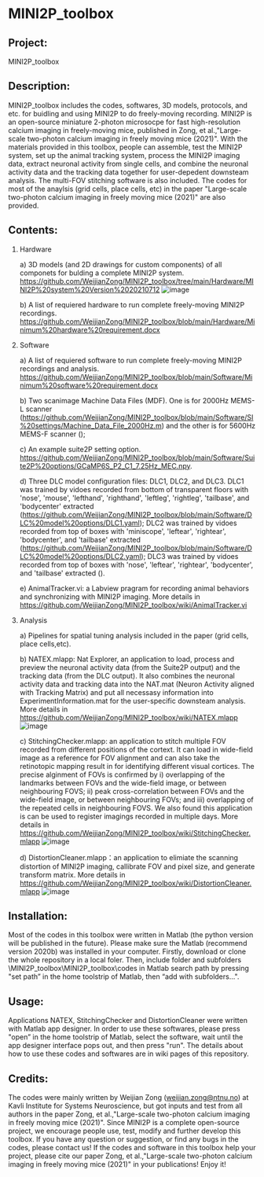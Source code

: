 # MINI2P_toolbox
 
## Project:
  MINI2P_toolbox

## Description: 
  MINI2P_toolbox includes the codes, softwares, 3D models, protocols, and etc. for buidling and using MINI2P to do freely-moving recording. MINI2P is an open-source miniature 2-photon microsocpe for fast high-resolution calcium imaging in freely-moving mice, published in Zong, et al.,"Large-scale two-photon calcium imaging in freely moving mice (2021)". With the materials provided in this toolbox, people can assemble, test the MINI2P system, set up the animal tracking system, process the MINI2P imaging data, extract neuronal activity from single cells, and combine the neuronal activity data and the tracking data together for user-depedent downsteam analysis. The multi-FOV stitching software is also included. The codes for most of the anaylsis (grid cells, place cells, etc) in the paper "Large-scale two-photon calcium imaging in freely moving mice (2021)" are also provided.

## Contents: 
1) Hardware

      a) 3D models (and 2D drawings for custom components) of all componets for bulding a complete MINI2P system. https://github.com/WeijianZong/MINI2P_toolbox/tree/main/Hardware/MINI2P%20system%20Version%2020210712
![image](https://user-images.githubusercontent.com/43905023/127703645-a6ea03ea-c1aa-4eaa-a9fd-1e6e75a082ed.png)
      
      b)  A list of requiered hardware to run complete freely-moving MINI2P recordings.
      https://github.com/WeijianZong/MINI2P_toolbox/blob/main/Hardware/Minimum%20hardware%20requirement.docx


2) Software 

      a) A list of requiered software to run complete freely-moving MINI2P recordings and analysis. https://github.com/WeijianZong/MINI2P_toolbox/blob/main/Software/Minimum%20software%20requirement.docx
      
      b) Two scanimage Machine Data Files (MDF). One is for 2000Hz MEMS-L scanner (https://github.com/WeijianZong/MINI2P_toolbox/blob/main/Software/SI%20settings/Machine_Data_File_2000Hz.m) and the other is for 5600Hz MEMS-F scanner ();
      
      c) An example suite2P setting option. https://github.com/WeijianZong/MINI2P_toolbox/blob/main/Software/Suite2P%20options/GCaMP6S_P2_C1_7.25Hz_MEC.npy.
      
      d) Three DLC model configuration files: DLC1, DLC2, and DLC3. DLC1 was trained by vidoes recorded from bottom of transparent floors with 'nose', 'mouse', 'lefthand', 'righthand', 'leftleg', 'rightleg', 'tailbase', and 'bodycenter' extracted (https://github.com/WeijianZong/MINI2P_toolbox/blob/main/Software/DLC%20model%20options/DLC1.yaml); DLC2 was trained by vidoes recorded from top of boxes with 'miniscope', 'leftear', 'rightear', 'bodycenter', and 'tailbase' extracted (https://github.com/WeijianZong/MINI2P_toolbox/blob/main/Software/DLC%20model%20options/DLC2.yaml); DLC3 was trained by vidoes recorded from top of boxes with 'nose', 'leftear', 'rightear', 'bodycenter', and 'tailbase' extracted ().
      
      e) AnimalTracker.vi: a Labview pragram for recording animal behaviors and synchronizing with MINI2P imaging. More details in https://github.com/WeijianZong/MINI2P_toolbox/wiki/AnimalTracker.vi

3) Analysis

      a) Pipelines for spatial tuning analysis included in the paper (grid cells, place cells,etc).

      b) NATEX.mlapp: Nat Explorer, an application to load, process and preview the neuronal activity data (from the Suite2P output) and the tracking data (from the DLC output). It                 also combines the neuronal activity data and tracking data into the NAT.mat (Neuron Activity aligned with Tracking Matrix) and put all necessasy information                     into ExperimentInformation.mat for the user-specific downsteam analysis. More details in https://github.com/WeijianZong/MINI2P_toolbox/wiki/NATEX.mlapp
      ![image](https://user-images.githubusercontent.com/43905023/127646675-27e2dd97-a133-4289-85f3-d8024797a86c.png)

      c) StitchingChecker.mlapp: an application to stitch multiple FOV recorded from different positions of the cortext. It can load in wide-field image as a reference for FOV                                  alignment and can also take the retinotopic mapping result in for identifying different visual cortices. The precise alginment of FOVs is confirmed                              by  i) overlapping of the landmarks between FOVs and the wide-field image, or between neighbouring FOVS; ii) peak cross-correlation between FOVs and                            the wide-field image, or between neighbouring FOVs; and iii) overlapping of the repeated cells in neighbouring FOVS. We also found this application is                            can be used to register imagings recorded in multiple days. More details in https://github.com/WeijianZong/MINI2P_toolbox/wiki/StitchingChecker.mlapp
     ![image](https://user-images.githubusercontent.com/43905023/127649125-7b5b9de3-53f1-4d65-8fc2-63f9bdea75a4.png)

     d) DistortionCleaner.mlapp：an application to elimiate the scanning distortion of MINI2P imaging, callibrate FOV and pixel size, and generate transform matrix. More details in https://github.com/WeijianZong/MINI2P_toolbox/wiki/DistortionCleaner.mlapp
     ![image](https://user-images.githubusercontent.com/43905023/127650948-b8ef7cc8-8c40-49b2-b374-dba90cc2844a.png)



## Installation: 
  Most of the codes in this toolbox were written in Matlab (the python version will be published in the future). Please make sure the Matlab (recommend version 2020b) was installed in your computer. Firstly, download or clone the whole repository in a local foler. Then, include folder and subfolders \MINI2P_toolbox\MINI2P_toolbox\codes in Matlab search path by pressing "set path” in the home toolstrip of Matlab, then “add with subfolders...". 

## Usage:
  Applications NATEX, StitchingChecker and DistortionCleaner were written with Matlab app designer. In order to use these softwares, please press "open” in the home toolstrip of Matlab, select the software, wait until the app designer interface pops out, and then press "run". The details about how to use these codes and softwares are in wiki pages of this repository.


## Credits: 
  The codes were mainly written by Weijian Zong (weijian.zong@ntnu.no) at Kavli Institute for Systems Neuroscience, but got inputs and test from all authors in the paper Zong, et al.,"Large-scale two-photon calcium imaging in freely moving mice (2021)". Since MINI2P is a complete open-source project, we encourage people use, test, modify and further develop this toolbox. If you have any question or suggestion, or find any bugs in the codes, please contact us! If the codes and software in this toolbox help your project, please cite our paper Zong, et al.,"Large-scale two-photon calcium imaging in freely moving mice (2021)" in your publications! Enjoy it!

